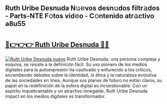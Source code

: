 ## Ruth Uribe Desnuda N𝚞𝚎vos desn𝚞dos filtr𝚊dos - Parts-NTE F𝚘tos vid𝚎o - C𝚘ntenido atr𝚊ctivo a8u55

# <h2><a href="http://mb5im1.tromn.icu/?c=Ruth+Uribe+Desnuda">🔗👉👉👉 Ruth Uribe Desnuda 🔗🔗</a></h2>

[![Ruth Uribe Desnuda nuevo](https://i.imgur.com/pEAQMta.gif)](http://mb5im1.tromn.icu/?c=Ruth+Uribe+Desnuda)
Ruth Uribe Desnuda, una persona compleja y esquiva, se resiste a la definición fácil. Su uso pionero de los medios digitales para la autoexpresión ha cautivado y enfurecido a los críticos, encendiendo debates sobre la identidad, la ética y la naturaleza evolutiva de las sociedades en línea. Aunque sus planes de futuro no están claros, su papel en la redefinición de la esfera digital es incuestionable. Con un espíritu inquebrantable y un atractivo innegable, Ruth Uribe Desnuda impact en los medios digitales es transformador.
